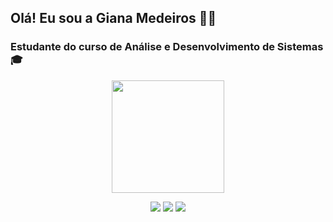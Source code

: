 ## Olá! Eu sou a Giana Medeiros 🙋‍♀️

### Estudante do curso de Análise e Desenvolvimento de Sistemas 🎓


<div align="center">
  <a href="https://github.com/MedeirosGiana"><img height="180em" src="https://github-readme-stats.vercel.app/api?username=MedeirosGiana&show_icons=true&theme=dracula&include_all_commits=true&count_private=true"/>
  
  <a href = "mailto:gianamedeiros.00510@gmail.com"><img src="https://img.shields.io/badge/-Gmail-%23333?style=for-the-badge&logo=gmail&logoColor=white" target="_blank"></a>
  <a href="https://www.linkedin.com/in/giana-medeiros-57147a18b/" target="_blank"><img src="https://img.shields.io/badge/-LinkedIn-%230077B5?style=for-the-badge&logo=linkedin&logoColor=white" target="_blank"></a> 
  <a href="https://instagram.com/gianalaura5" target="_blank"><img src="https://img.shields.io/badge/-Instagram-%23E4405F?style=for-the-badge&logo=instagram&logoColor=white" target="_blank"></a>

    



 

